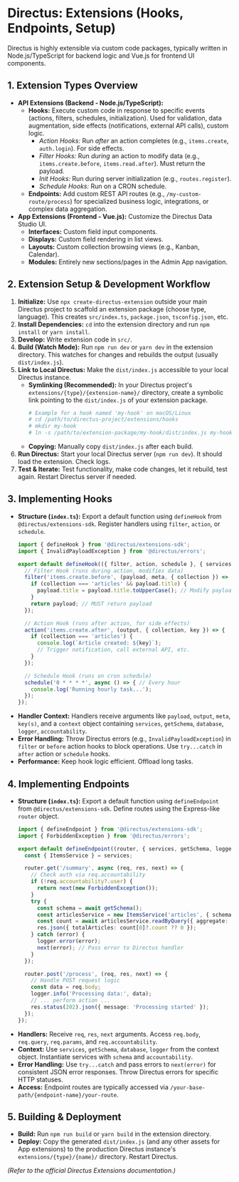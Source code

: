 # Directus: Extensions (Hooks, Endpoints, Setup)

Directus is highly extensible via custom code packages, typically written in Node.js/TypeScript for backend logic and Vue.js for frontend UI components.

## 1. Extension Types Overview

*   **API Extensions (Backend - Node.js/TypeScript):**
    *   **Hooks:** Execute custom code in response to specific events (actions, filters, schedules, initialization). Used for validation, data augmentation, side effects (notifications, external API calls), custom logic.
        *   *Action Hooks:* Run *after* an action completes (e.g., `items.create`, `auth.login`). For side effects.
        *   *Filter Hooks:* Run *during* an action to modify data (e.g., `items.create.before`, `items.read.after`). Must return the payload.
        *   *Init Hooks:* Run during server initialization (e.g., `routes.register`).
        *   *Schedule Hooks:* Run on a CRON schedule.
    *   **Endpoints:** Add custom REST API routes (e.g., `/my-custom-route/process`) for specialized business logic, integrations, or complex data aggregation.
*   **App Extensions (Frontend - Vue.js):** Customize the Directus Data Studio UI.
    *   **Interfaces:** Custom field input components.
    *   **Displays:** Custom field rendering in list views.
    *   **Layouts:** Custom collection browsing views (e.g., Kanban, Calendar).
    *   **Modules:** Entirely new sections/pages in the Admin App navigation.

## 2. Extension Setup & Development Workflow

1.  **Initialize:** Use `npx create-directus-extension` outside your main Directus project to scaffold an extension package (choose type, language). This creates `src/index.ts`, `package.json`, `tsconfig.json`, etc.
2.  **Install Dependencies:** `cd` into the extension directory and run `npm install` or `yarn install`.
3.  **Develop:** Write extension code in `src/`.
4.  **Build (Watch Mode):** Run `npm run dev` or `yarn dev` in the extension directory. This watches for changes and rebuilds the output (usually `dist/index.js`).
5.  **Link to Local Directus:** Make the `dist/index.js` accessible to your local Directus instance.
    *   **Symlinking (Recommended):** In your Directus project's `extensions/{type}/{extension-name}/` directory, create a symbolic link pointing to the `dist/index.js` of your extension package.
        ```bash
        # Example for a hook named 'my-hook' on macOS/Linux
        # cd /path/to/directus-project/extensions/hooks
        # mkdir my-hook
        # ln -s /path/to/extension-package/my-hook/dist/index.js my-hook/index.js
        ```
    *   **Copying:** Manually copy `dist/index.js` after each build.
6.  **Run Directus:** Start your local Directus server (`npm run dev`). It should load the extension. Check logs.
7.  **Test & Iterate:** Test functionality, make code changes, let it rebuild, test again. Restart Directus server if needed.

## 3. Implementing Hooks

*   **Structure (`index.ts`):** Export a default function using `defineHook` from `@directus/extensions-sdk`. Register handlers using `filter`, `action`, or `schedule`.
    ```typescript
    import { defineHook } from '@directus/extensions-sdk';
    import { InvalidPayloadException } from '@directus/errors';

    export default defineHook(({ filter, action, schedule }, { services, getSchema }) => {
      // Filter Hook (runs during action, modifies data)
      filter('items.create.before', (payload, meta, { collection }) => {
        if (collection === 'articles' && payload.title) {
          payload.title = payload.title.toUpperCase(); // Modify payload
        }
        return payload; // MUST return payload
      });

      // Action Hook (runs after action, for side effects)
      action('items.create.after', (output, { collection, key }) => {
        if (collection === 'articles') {
          console.log(`Article created: ${key}`);
          // Trigger notification, call external API, etc.
        }
      });

      // Schedule Hook (runs on cron schedule)
      schedule('0 * * * *', async () => { // Every hour
        console.log('Running hourly task...');
      });
    });
    ```
*   **Handler Context:** Handlers receive arguments like `payload`, `output`, `meta`, `key(s)`, and a `context` object containing `services`, `getSchema`, `database`, `logger`, `accountability`.
*   **Error Handling:** Throw Directus errors (e.g., `InvalidPayloadException`) in `filter` or `before` action hooks to block operations. Use `try...catch` in `after` action or `schedule` hooks.
*   **Performance:** Keep hook logic efficient. Offload long tasks.

## 4. Implementing Endpoints

*   **Structure (`index.ts`):** Export a default function using `defineEndpoint` from `@directus/extensions-sdk`. Define routes using the Express-like `router` object.
    ```typescript
    import { defineEndpoint } from '@directus/extensions-sdk';
    import { ForbiddenException } from '@directus/errors';

    export default defineEndpoint((router, { services, getSchema, logger }) => {
      const { ItemsService } = services;

      router.get('/summary', async (req, res, next) => {
        // Check auth via req.accountability
        if (!req.accountability?.user) {
          return next(new ForbiddenException());
        }
        try {
          const schema = await getSchema();
          const articlesService = new ItemsService('articles', { schema, accountability: req.accountability });
          const count = await articlesService.readByQuery({ aggregate: { count: '*' } });
          res.json({ totalArticles: count[0]?.count ?? 0 });
        } catch (error) {
          logger.error(error);
          next(error); // Pass error to Directus handler
        }
      });

      router.post('/process', (req, res, next) => {
        // Handle POST request logic
        const data = req.body;
        logger.info('Processing data:', data);
        // ... perform action ...
        res.status(202).json({ message: 'Processing started' });
      });
    });
    ```
*   **Handlers:** Receive `req`, `res`, `next` arguments. Access `req.body`, `req.query`, `req.params`, and `req.accountability`.
*   **Context:** Use `services`, `getSchema`, `database`, `logger` from the context object. Instantiate services with `schema` and `accountability`.
*   **Error Handling:** Use `try...catch` and pass errors to `next(error)` for consistent JSON error responses. Throw Directus errors for specific HTTP statuses.
*   **Access:** Endpoint routes are typically accessed via `/your-base-path/{endpoint-name}/your-route`.

## 5. Building & Deployment

*   **Build:** Run `npm run build` or `yarn build` in the extension directory.
*   **Deploy:** Copy the generated `dist/index.js` (and any other assets for App extensions) to the production Directus instance's `extensions/{type}/{name}/` directory. Restart Directus.

*(Refer to the official Directus Extensions documentation.)*
